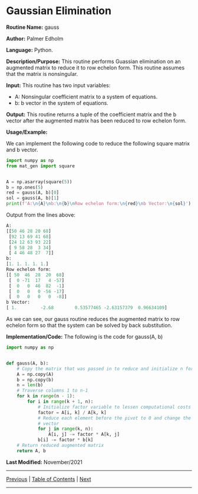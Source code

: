 # Gaussian Elimination

**Routine Name:** gauss

**Author:** Palmer Edholm

**Language:** Python.

**Description/Purpose:** This routine performs Guassian elimination on an augmented matrix to reduce it to row echelon form.
This routine assumes that the matrix is nonsingular.

**Input:** This routine has two input variables:

* A: Nonsingular coefficient matrix to a system of equations.
* b: b vector in the system of equations.

**Output:** This routine returns a tuple of the coefficient matrix and the b vector after the augmented matrix has been
reduced to row echelon form.

**Usage/Example:**

We can implement the following code to reduce the following square matrix and b vector.
```python
import numpy as np
from mat_gen import square


A = np.asarray(square(5))
b = np.ones(5)
red = gauss(A, b)[0]
sol = gauss(A, b)[1]
print(f'A:\n{A}\nb:\n{b}\nRow echelon form:\n{red}\nb Vector:\n{sol}')
```
Output from the lines above:
```python
A:
[[50 46 28 20 68]
 [92 13 69 41 68]
 [24 12 63 93 22]
 [ 9 58 28  3 34]
 [ 4 46 48 27  7]]
b:
[1. 1. 1. 1. 1.]
Row echelon form:
[[ 50  46  28  20  68]
 [  0 -71  17   4 -57]
 [  0   0  46  82  -1]
 [  0   0   0 -56 -17]
 [  0   0   0   0  -8]]
b Vector:
[ 1.         -2.68        0.53577465 -2.63157379  0.96634109]
```
As we can see, our gauss routine reduces the augmented matrix to row echelon form so that the system can be solved by back
substitution.

**Implementation/Code:** The following is the code for gauss(A, b)
```python
import numpy as np


def gauss(A, b):
    # Copy the matrix that was passed in to reduce and initialize n for loops
    A = np.copy(A)
    b = np.copy(b)
    n = len(b)
    # Traverse columns 1 to n-1
    for k in range(n - 1):
        for i in range(k + 1, n):
            # Initialize factor variable to lessen computational costs
            factor = A[i, k] / A[k, k]
            # Reduce each element before the pivot to 0 and change the associated value of the b
            # vector
            for j in range(k, n):
                A[i, j] -= factor * A[k, j]
            b[i] -= factor * b[k]
    # Return reduced augmented matrix
    return A, b
```
**Last Modified:** November/2021

<hr>

[Previous](matgen.md)
| [Table of Contents](toc/manual_toc.md)
| [Next]()

<hr>
